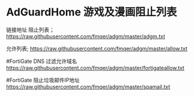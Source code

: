 # AdGuardHome 游戏及漫画阻止列表
链接地址
阻止列表；
https://raw.githubusercontent.com/fmqer/adgm/master/adgm.txt

允许列表;
https://raw.githubusercontent.com/fmqer/adgm/master/allow.txt

#FortiGate DNS 过滤允许域名
https://raw.githubusercontent.com/fmqer/adgm/master/fortigateallow.txt

#FortiGate 阻止垃圾邮件IP地址
https://raw.githubusercontent.com/fmqer/adgm/master/spamail.txt
